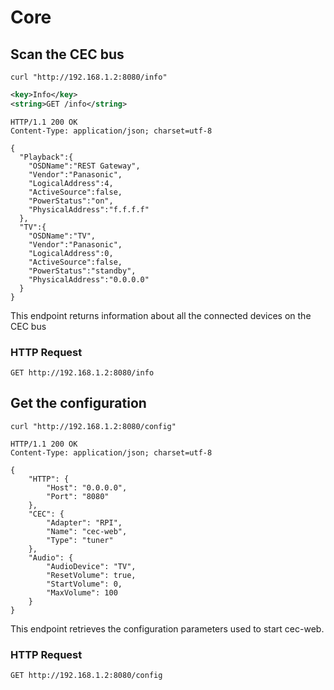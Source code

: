 # Core

## Scan the CEC bus

```shell
curl "http://192.168.1.2:8080/info"
```

```xml
<key>Info</key>
<string>GET /info</string>
```

```http
HTTP/1.1 200 OK
Content-Type: application/json; charset=utf-8

{
  "Playback":{
    "OSDName":"REST Gateway",
    "Vendor":"Panasonic",
    "LogicalAddress":4,
    "ActiveSource":false,
    "PowerStatus":"on",
    "PhysicalAddress":"f.f.f.f"
  },
  "TV":{
    "OSDName":"TV",
    "Vendor":"Panasonic",
    "LogicalAddress":0,
    "ActiveSource":false,
    "PowerStatus":"standby",
    "PhysicalAddress":"0.0.0.0"
  }
}
```

This endpoint returns information about all the connected devices on the CEC bus

### HTTP Request

`GET http://192.168.1.2:8080/info`

## Get the configuration

```shell
curl "http://192.168.1.2:8080/config"
```

```http
HTTP/1.1 200 OK
Content-Type: application/json; charset=utf-8

{
    "HTTP": {
        "Host": "0.0.0.0",
        "Port": "8080"
    },
    "CEC": {
        "Adapter": "RPI",
        "Name": "cec-web",
        "Type": "tuner"
    },
    "Audio": {
        "AudioDevice": "TV",
        "ResetVolume": true,
        "StartVolume": 0,
        "MaxVolume": 100
    }
}
```

This endpoint retrieves the configuration parameters used to start cec-web.

### HTTP Request

`GET http://192.168.1.2:8080/config`